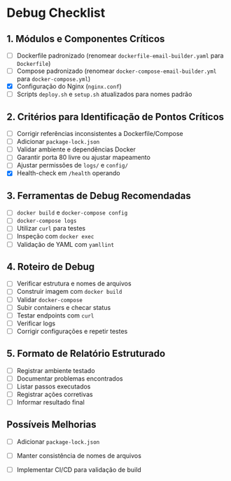 # Debug Checklist

## 1. Módulos e Componentes Críticos
- [ ] Dockerfile padronizado (renomear `dockerfile-email-builder.yaml` para `Dockerfile`)
- [ ] Compose padronizado (renomear `docker-compose-email-builder.yml` para `docker-compose.yml`)
- [x] Configuração do Nginx (`nginx.conf`)
- [ ] Scripts `deploy.sh` e `setup.sh` atualizados para nomes padrão

## 2. Critérios para Identificação de Pontos Críticos
- [ ] Corrigir referências inconsistentes a Dockerfile/Compose
- [ ] Adicionar `package-lock.json`
- [ ] Validar ambiente e dependências Docker
- [ ] Garantir porta 80 livre ou ajustar mapeamento
- [ ] Ajustar permissões de `logs/` e `config/`
- [x] Health-check em `/health` operando

## 3. Ferramentas de Debug Recomendadas
- [ ] `docker build` e `docker-compose config`
- [ ] `docker-compose logs`
- [ ] Utilizar `curl` para testes
- [ ] Inspeção com `docker exec`
- [ ] Validação de YAML com `yamllint`

## 4. Roteiro de Debug
- [ ] Verificar estrutura e nomes de arquivos
- [ ] Construir imagem com `docker build`
- [ ] Validar `docker-compose`
- [ ] Subir containers e checar status
- [ ] Testar endpoints com `curl`
- [ ] Verificar logs
- [ ] Corrigir configurações e repetir testes

## 5. Formato de Relatório Estruturado
- [ ] Registrar ambiente testado
- [ ] Documentar problemas encontrados
- [ ] Listar passos executados
- [ ] Registrar ações corretivas
- [ ] Informar resultado final

## Possíveis Melhorias
- [ ] Adicionar `package-lock.json`
- [ ] Manter consistência de nomes de arquivos
- [ ] Implementar CI/CD para validação de build

